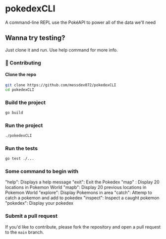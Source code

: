 # pokedexCLI
A command-line REPL use the PokéAPI to power all of the data we'll need
## Wanna try testing? 
Just clone it and run. Use help command for more info.
### 🤝 Contributing

#### Clone the repo

```bash
git clone https://github.com/messdev072/pokedexCLI
cd pokedexCLI
```

### Build the project

```bash
go build
```

### Run the project

```bash
./pokedexCLI
```

### Run the tests

```bash
go test ./...
```
### Some command to begin with
"help": Displays a help message
"exit": Exit the Pokedex
"map" : Display 20 locations in Pokemon World
"mapb": Display 20 previous locations in Pokemon World
"explore": Display Pokemons in area
"catch": Attemp to catch a pokemon and add to pokedex
"inspect": Inspect a caught pokemon
"pokedex": Display your pokedex			
### Submit a pull request

If you'd like to contribute, please fork the repository and open a pull request to the `main` branch.

